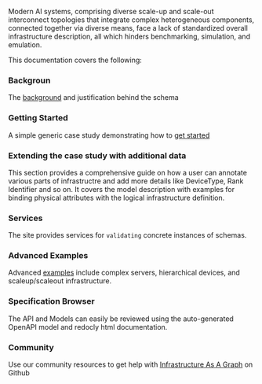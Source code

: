 Modern AI systems, comprising diverse scale-up and scale-out interconnect topologies that integrate complex heterogeneous components, connected together via diverse means, face a lack of standardized overall infrastructure description, all which hinders benchmarking, simulation, and emulation.

This documentation covers the following:

### Backgroun
The [background](background.md) and justification behind the schema

### Getting Started
A simple generic case study demonstrating how to [get started](create.md)

### Extending the case study with additional data
This section provides a comprehensive guide on how a user can annotate various parts of infrastructre and add more details like DeviceType, Rank Identifier and so on. It covers the model description with examples for binding physical attributes with the logical infrastructure definition.

### Services
The site provides services for `validating` concrete instances of schemas.

### Advanced Examples
Advanced [examples](examples.md) include complex servers, hierarchical devices, and scaleup/scaleout infrastructure.

### Specification Browser
The API and Models can easily be reviewed using the auto-generated OpenAPI model and redocly html documentation.

### Community
Use our community resources to get help with [Infrastructure As A Graph](https://github.com/Keysight/graphit) on Github


